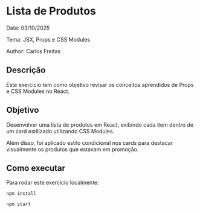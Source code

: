 # Lista de Produtos
Data: 03/10/2025

Tema: JSX, Props e CSS Modules

Author: Carlos Freitas

## Descrição
Este exercício tem como objetivo revisar os conceitos aprendidos de Props e CSS Modules no React.

## Objetivo
Desenvolver uma lista de produtos em React, exibindo cada item dentro de um card estilizado utilizando CSS Modules.

Além disso, foi aplicado estilo condicional nos cards para destacar visualmente os produtos que estavam em promoção.

## Como executar
Para rodar este exercício localmente:

`npm install`

`npm start`